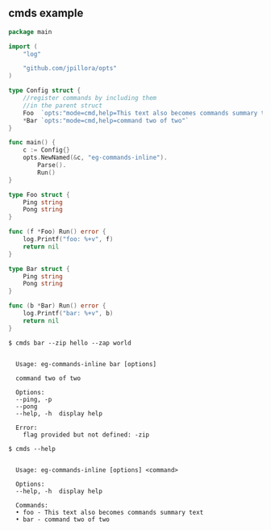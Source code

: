 ## cmds example

<!--tmpl,chomp,code=go:cat main.go -->
``` go 
package main

import (
	"log"

	"github.com/jpillora/opts"
)

type Config struct {
	//register commands by including them
	//in the parent struct
	Foo  `opts:"mode=cmd,help=This text also becomes commands summary text"`
	*Bar `opts:"mode=cmd,help=command two of two"`
}

func main() {
	c := Config{}
	opts.NewNamed(&c, "eg-commands-inline").
		Parse().
		Run()
}

type Foo struct {
	Ping string
	Pong string
}

func (f *Foo) Run() error {
	log.Printf("foo: %+v", f)
	return nil
}

type Bar struct {
	Ping string
	Pong string
}

func (b *Bar) Run() error {
	log.Printf("bar: %+v", b)
	return nil
}
```
<!--/tmpl-->

```
$ cmds bar --zip hello --zap world
```

<!--tmpl,chomp,code=plain:go run main.go bar --zip hello --zap world -->
``` plain 

  Usage: eg-commands-inline bar [options]

  command two of two

  Options:
  --ping, -p
  --pong
  --help, -h  display help

  Error:
    flag provided but not defined: -zip

```
<!--/tmpl-->

```
$ cmds --help
```

<!--tmpl,chomp,code=plain:go build -o eg-commands-inline && ./eg-commands-inline --help ; rm eg-commands-inline -->
``` plain 

  Usage: eg-commands-inline [options] <command>

  Options:
  --help, -h  display help

  Commands:
  • foo - This text also becomes commands summary text
  • bar - command two of two

```
<!--/tmpl-->
